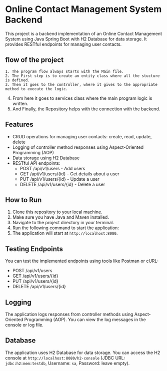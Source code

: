 # Online Contact Management System Backend
This project is a backend implementation of an Online Contact Management System using Java Spring Boot with H2 Database for data storage. It provides RESTful endpoints for managing user contacts.
 
## flow of the project 
	1. The program flow always starts with the Main file.
	2. The First step is to create an entity class where all the stucture is defined.
	3. Then it goes to the controller, where it gives to the appropriate method to execute the logic.
  4. From here it goes to services class where the main program logic is written. 
  5. And Finally, the Repository helps with the connection with the backend.
 
 
## Features
- CRUD operations for managing user contacts: create, read, update, delete
- Logging of controller method responses using Aspect-Oriented Programming (AOP)
- Data storage using H2 Database
- RESTful API endpoints:
  - POST /api/v1/users - Add users
  - GET /api/v1/users/{id} - Get details about a user
  - PUT /api/v1/users/{id} - Update a user
  - DELETE /api/v1/users/{id} - Delete a user
## How to Run
1. Clone this repository to your local machine.
2. Make sure you have Java and Maven installed.
3. Navigate to the project directory in your terminal.
4. Run the following command to start the application:
5. The application will start at `http://localhost:8080`.
## Testing Endpoints
You can test the implemented endpoints using tools like Postman or cURL:
- POST /api/v1/users
- GET /api/v1/users/{id}
- PUT /api/v1/users/{id}
- DELETE /api/v1/users/{id}
## Logging
The application logs responses from controller methods using Aspect-Oriented Programming (AOP). You can view the log messages in the console or log file.
## Database
The application uses H2 Database for data storage. You can access the H2 console at `http://localhost:8080/h2-console` (JDBC URL: `jdbc:h2:mem:testdb`, Username: `sa`, Password: leave empty).
